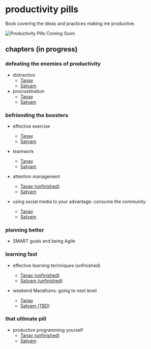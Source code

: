 # productivity pills

Book covering the ideas and practices making me productive.

![Productivity Pills Coming Soon](https://i.imgur.com/QkkTeSy.png "Productivity Pills Coming Soon")

## chapters (in progress)

### defeating the enemies of productivity

- distraction
  - [Tanay](chapters/distraction_tanaypratap.md)
  - [Satyam](chapters/distraction_satyamsir.md)
- procrastination
  - [Tanay](chapters/procrastination_tanaypratap.md)
  - [Satyam](chapters/procrastination_satyamsir.md)

### befriending the boosters

- effective exercise

  - [Tanay](chapters/effective_exercices_tanaypratap.md)
  - [Satyam](chapters/effective_exercices_satyamsir.md)

- teamwork

  - [Tanay](chapters/teamwork_tanaypratap.md)
  - [Satyam](chapters/teamwork_satyamsir.md)

- attention management

  - [Tanay (unfinished)](chapters/attention_management_tanaypratap.md)
  - [Satyam](chapters/attention_management_satyamsir.md)

- using social media to your advantage: consume the community
  - [Tanay](chapters/social_media_to_your_advantage_tanaypratap.md)
  - [Satyam](chapters/social_media_to_your_advantage_satyamsir.md)

### planning better

- SMART goals and being Agile

### learning fast

- effective learning techniques (unfinished)

  - [Tanay (unfinished)](chapters/effective_learning_tanaypratap.md)
  - [Satyam (unfinished)](chapters/effective_learning_satyamsir.md)

- weekend Marathons: going to next level
  - [Tanay](chapters/weekend_marathons_tanaypratap.md)
  - [Satyam (TBD)](chapters/weekend_marathons_satyamsir.md)

### that ultimate pill

- productive programming yourself
  - [Tanay (unfinished)](chapters/productive_programming_tanaypratap.md)
  - [Satyam](chapters/productive_programming_satyamsir.md)
